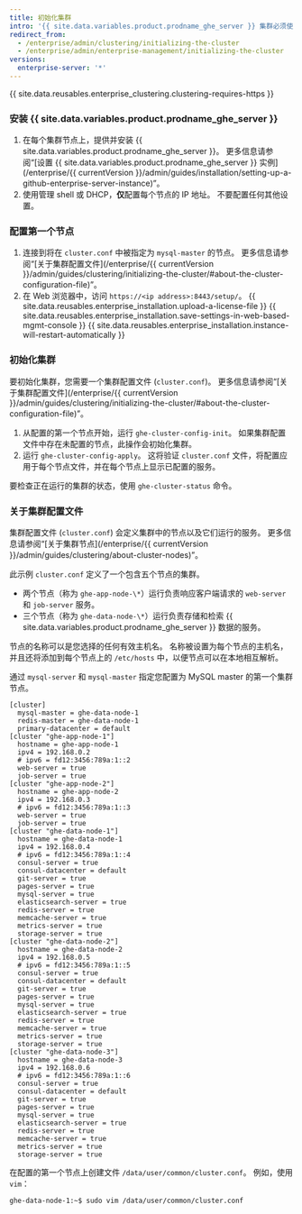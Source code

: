 ```yaml
---
title: 初始化集群
intro: '{{ site.data.variables.product.prodname_ghe_server }} 集群必须使用许可进行设置，并使用管理 shell (SSH) 进行初始化。'
redirect_from:
  - /enterprise/admin/clustering/initializing-the-cluster
  - /enterprise/admin/enterprise-management/initializing-the-cluster
versions:
  enterprise-server: '*'
---
```


{{ site.data.reusables.enterprise_clustering.clustering-requires-https }}

### 安装 {{ site.data.variables.product.prodname_ghe_server }}

1. 在每个集群节点上，提供并安装 {{ site.data.variables.product.prodname_ghe_server }}。 更多信息请参阅“[设置 {{ site.data.variables.product.prodname_ghe_server }} 实例](/enterprise/{{ currentVersion }}/admin/guides/installation/setting-up-a-github-enterprise-server-instance)”。
2. 使用管理 shell 或 DHCP，**仅**配置每个节点的 IP 地址。 不要配置任何其他设置。

### 配置第一个节点

1. 连接到将在 `cluster.conf` 中被指定为 `mysql-master` 的节点。 更多信息请参阅“[关于集群配置文件](/enterprise/{{ currentVersion }}/admin/guides/clustering/initializing-the-cluster/#about-the-cluster-configuration-file)”。
2. 在 Web 浏览器中，访问 `https://<ip address>:8443/setup/`。
{{ site.data.reusables.enterprise_installation.upload-a-license-file }}
{{ site.data.reusables.enterprise_installation.save-settings-in-web-based-mgmt-console }}
{{ site.data.reusables.enterprise_installation.instance-will-restart-automatically }}

### 初始化集群

要初始化集群，您需要一个集群配置文件 (`cluster.conf`)。 更多信息请参阅“[关于集群配置文件](/enterprise/{{ currentVersion }}/admin/guides/clustering/initializing-the-cluster/#about-the-cluster-configuration-file)”。

1. 从配置的第一个节点开始，运行 `ghe-cluster-config-init`。  如果集群配置文件中存在未配置的节点，此操作会初始化集群。
2. 运行 `ghe-cluster-config-apply`。 这将验证 `cluster.conf` 文件，将配置应用于每个节点文件，并在每个节点上显示已配置的服务。

要检查正在运行的集群的状态，使用 `ghe-cluster-status` 命令。

### 关于集群配置文件

集群配置文件 (`cluster.conf`) 会定义集群中的节点以及它们运行的​​服务。 更多信息请参阅“[关于集群节点](/enterprise/{{ currentVersion }}/admin/guides/clustering/about-cluster-nodes)”。

此示例 `cluster.conf` 定义了一个包含五个节点的集群。

  - 两个节点（称为 `ghe-app-node-\*`）运行负责响应客户端请求的 `web-server` 和 `job-server` 服务。
  - 三个节点（称为 `ghe-data-node-\*`）运行负责存储和检索 {{ site.data.variables.product.prodname_ghe_server }} 数据的服务。

节点的名称可以是您选择的任何有效主机名。 名称被设置为每个节点的主机名，并且还将添加到每个节点上的 `/etc/hosts` 中，以便节点可以在本地相互解析。

通过 `mysql-server` 和 `mysql-master` 指定您配置为 MySQL master 的第一个集群节点。

```
[cluster]
  mysql-master = ghe-data-node-1
  redis-master = ghe-data-node-1
  primary-datacenter = default
[cluster "ghe-app-node-1"]
  hostname = ghe-app-node-1
  ipv4 = 192.168.0.2
  # ipv6 = fd12:3456:789a:1::2
  web-server = true
  job-server = true
[cluster "ghe-app-node-2"]
  hostname = ghe-app-node-2
  ipv4 = 192.168.0.3
  # ipv6 = fd12:3456:789a:1::3
  web-server = true
  job-server = true
[cluster "ghe-data-node-1"]
  hostname = ghe-data-node-1
  ipv4 = 192.168.0.4
  # ipv6 = fd12:3456:789a:1::4
  consul-server = true
  consul-datacenter = default
  git-server = true
  pages-server = true
  mysql-server = true
  elasticsearch-server = true
  redis-server = true
  memcache-server = true
  metrics-server = true
  storage-server = true
[cluster "ghe-data-node-2"]
  hostname = ghe-data-node-2
  ipv4 = 192.168.0.5
  # ipv6 = fd12:3456:789a:1::5
  consul-server = true
  consul-datacenter = default
  git-server = true
  pages-server = true
  mysql-server = true
  elasticsearch-server = true
  redis-server = true
  memcache-server = true
  metrics-server = true
  storage-server = true
[cluster "ghe-data-node-3"]
  hostname = ghe-data-node-3
  ipv4 = 192.168.0.6
  # ipv6 = fd12:3456:789a:1::6
  consul-server = true
  consul-datacenter = default
  git-server = true
  pages-server = true
  mysql-server = true
  elasticsearch-server = true
  redis-server = true
  memcache-server = true
  metrics-server = true
  storage-server = true
```

在配置的第一个节点上创建文件 `/data/user/common/cluster.conf`。 例如，使用 `vim`：

   ```shell
   ghe-data-node-1:~$ sudo vim /data/user/common/cluster.conf
   ```
   
